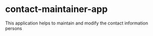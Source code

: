 # contact-maintainer-app
This application helps to maintain and modify the contact information persons
